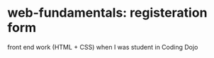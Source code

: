 # web-fundamentals: registeration form
front end work (HTML + CSS) when I was student in Coding Dojo
